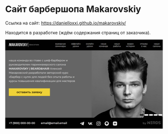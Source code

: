 # Сайт барбершопа Makarovskiy
Ссылка на сайт: https://danielloxxi.github.io/makarovskiy/

Находится в разработке (ждём содержания страниц от заказчика).

<img src="./images/danielloxxi.github.io_makarovskiy_ (1).png" alt="Фото проекта">
